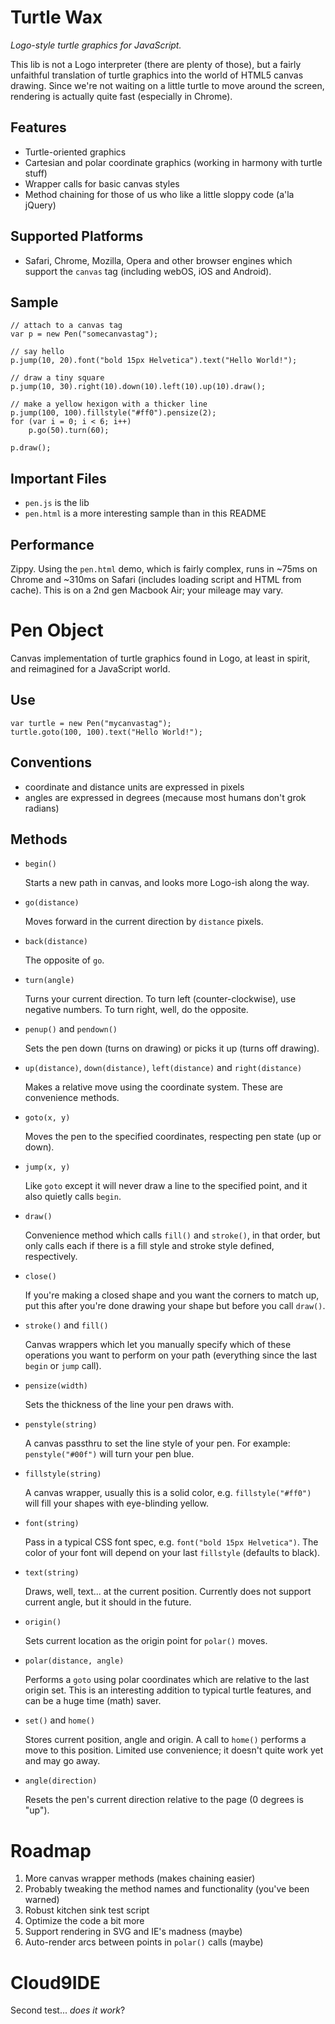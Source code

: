 Turtle Wax
==========

*Logo-style turtle graphics for JavaScript.*

This lib is not a Logo interpreter (there are plenty of those), but a fairly unfaithful translation of turtle graphics into the world of HTML5 canvas drawing. Since we're not waiting on a little turtle to move around the screen, rendering is actually quite fast (especially in Chrome).

Features
--------

- Turtle-oriented graphics
- Cartesian and polar coordinate graphics (working in harmony with turtle stuff)
- Wrapper calls for basic canvas styles
- Method chaining for those of us who like a little sloppy code (a'la jQuery)

Supported Platforms
-------------------

- Safari, Chrome, Mozilla, Opera and other browser engines which support the `canvas` tag (including webOS, iOS and Android).

Sample
------

	// attach to a canvas tag
	var p = new Pen("somecanvastag");
	
	// say hello
	p.jump(10, 20).font("bold 15px Helvetica").text("Hello World!");
	
	// draw a tiny square
	p.jump(10, 30).right(10).down(10).left(10).up(10).draw();
		
	// make a yellow hexigon with a thicker line
	p.jump(100, 100).fillstyle("#ff0").pensize(2);
	for (var i = 0; i < 6; i++)
		p.go(50).turn(60);
		
	p.draw();

Important Files
---------------

- `pen.js` is the lib
- `pen.html` is a more interesting sample than in this README

Performance
-----------

Zippy. Using the `pen.html`	demo, which is fairly complex, runs in ~75ms on Chrome and ~310ms on Safari (includes loading script and HTML from cache). This is on a 2nd gen Macbook Air; your mileage may vary.

Pen Object
==========

Canvas implementation of turtle graphics found in Logo, at least in spirit, and
reimagined for a JavaScript world.

Use
---

	var turtle = new Pen("mycanvastag");
	turtle.goto(100, 100).text("Hello World!");

Conventions
-----------

- coordinate and distance units are expressed in pixels
- angles are expressed in degrees (mecause most humans don't grok radians)

Methods
-------

- `begin()`

  Starts a new path in canvas, and looks more Logo-ish along the way.

- `go(distance)`

  Moves forward in the current direction by `distance` pixels.

- `back(distance)`

  The opposite of `go`.

- `turn(angle)`

  Turns your current direction. To turn left (counter-clockwise), use negative
  numbers. To turn right, well, do the opposite.

- `penup()` and `pendown()`

  Sets the pen down (turns on drawing) or picks it up (turns off drawing).

- `up(distance)`, `down(distance)`, `left(distance)` and `right(distance)`

  Makes a relative move using the coordinate system. These are convenience methods.

- `goto(x, y)`

  Moves the pen to the specified coordinates, respecting pen state (up or down).

- `jump(x, y)`

  Like `goto` except it will never draw a line to the specified point, and it
  also quietly calls `begin`.

- `draw()`

  Convenience method which calls `fill()` and `stroke()`, in that order, but only
  calls each if there is a fill style and stroke style defined, respectively.

- `close()`

  If you're making a closed shape and you want the corners to match up, put this
  after you're done drawing your shape but before you call `draw()`.

- `stroke()` and `fill()`

  Canvas wrappers which let you manually specify which of these operations you want
  to perform on your path (everything since the last `begin` or `jump` call).

- `pensize(width)`

  Sets the thickness of the line your pen draws with.

- `penstyle(string)`

  A canvas passthru to set the line style of your pen. For example: `penstyle("#00f")`
  will turn your pen blue.

- `fillstyle(string)`

  A canvas wrapper, usually this is a solid color, e.g. `fillstyle("#ff0")` will
  fill your shapes with eye-blinding yellow.

- `font(string)`

  Pass in a typical CSS font spec, e.g. `font("bold 15px Helvetica")`. The color
  of your font will depend on your last `fillstyle` (defaults to black).

- `text(string)`

  Draws, well, text... at the current position. Currently does not support current
  angle, but it should in the future.

- `origin()`

  Sets current location as the origin point for `polar()` moves.

- `polar(distance, angle)`

  Performs a `goto` using polar coordinates which are relative to the last origin set.
  This is an interesting addition to typical turtle features, and can be a huge time
  (math) saver.

- `set()` and `home()`

  Stores current position, angle and origin. A call to `home()` performs a move
  to this position. Limited use convenience; it doesn't quite work yet and may go away.

- `angle(direction)`

  Resets the pen's current direction relative to the page (0 degrees is "up").

Roadmap
=======

1. More canvas wrapper methods (makes chaining easier)
2. Probably tweaking the method names and functionality (you've been warned)
3. Robust kitchen sink test script
4. Optimize the code a bit more
5. Support rendering in SVG and IE's madness (maybe)
6. Auto-render arcs between points in `polar()` calls (maybe)

Cloud9IDE
=========

Second test... *does it work*?

